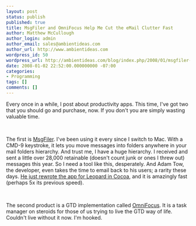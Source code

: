 ```yaml
---
layout: post
status: publish
published: true
title: MsgFiler and OmniFocus Help Me Cut the eMail Clutter Fast
author: Matthew McCullough
author_login: admin
author_email: sales@ambientideas.com
author_url: http://www.ambientideas.com
wordpress_id: 50
wordpress_url: http://ambientideas.com/blog/index.php/2008/01/msgfiler-and-omnifocus-help-me-cut-the-email-clutter-fast/
date: 2008-01-02 22:52:00.000000000 -07:00
categories:
- Programming
tags: []
comments: []
---
```

<p>Every once in a while, I post about productivity apps. This time, I've got two that you should go and purchase, now. If you don't you are simply wasting valuable time.</p><br /><p>The first is <a href="http://www.tow.com/msgfiler/" target="_blank">MsgFiler</a>. I've been using it every since I switch to Mac. With a CMD-9 keystroke, it lets you move messages into folders anywhere in your mail folders hierarchy. And trust me, I have a huge hierarchy. I received and sent a little over 28,000 retainable (doesn't count junk or ones I threw out) messages this year. So I need a tool like this, desperately. And Adam Tow, the developer, even takes the time to email back to his users; a rarity these days. <a href="http://www.tow.com/2007/12/27/msgfiler-20-released/" target="_blank">He just rewrote the app for Leopard in Cocoa</a>, and it is amazingly fast (perhaps 5x its previous speed).</p><br /><p>The second product is a GTD implementation called <a href="http://www.omnigroup.com/applications/omnifocus/" target="_blank">OmniFocus</a>. It is a task manager on steroids for those of us trying to live the GTD way of life. Couldn't live without it now. I'm hooked.</p><br /><br />
